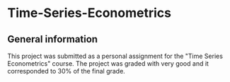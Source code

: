 # Time-Series-Econometrics

## General information

This project was submitted as a personal assignment for the "Time Series Econometrics" course. The project was graded with very good and it corresponded to 30% of the final grade.
